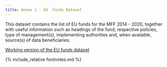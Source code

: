 ```yaml
---
title: Annex 1 - EU  Funds Dataset
---
```


This dataset contains the list of EU funds for the MFF 2014 - 2020, together with useful information such as headings of the fund, respective policies, type of management(s), implementing authorities and, when available, source(s) of data beneficiaries.

[Working version of the EU funds dataset](https://docs.google.com/spreadsheets/d/1tkKxRlkW60-ylxdvxGkMlMq8BS4SRPR4QoEd72qgFwQ/edit#gid=0)

{% include_relative footnotes.md %}
